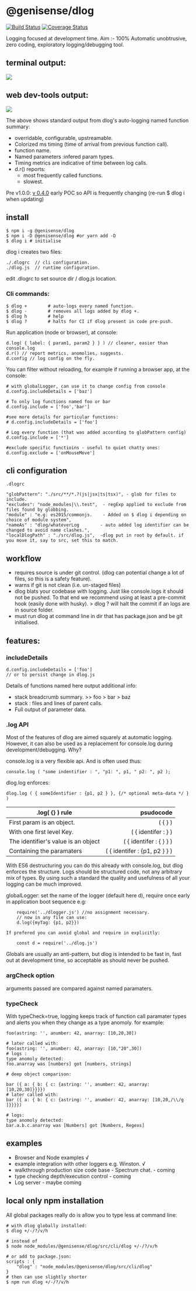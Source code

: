 # @genisense/dlog


[![Build Status](https://travis-ci.com/logworks/dlog.svg?branch=master)](https://travis-ci.com/logworks/dlog)
[![Coverage Status](https://coveralls.io/repos/github/logworks/dlog/badge.svg?branch=master)](https://coveralls.io/github/logworks/dlog?branch=master)

Logging focused at development time.
Aim :- 100% Automatic unobtrusive, zero coding, exploratory logging/debugging tool.

## terminal output:
<p align="left">
<img src="https://user-images.githubusercontent.com/60403446/75177991-170c8f80-572f-11ea-973c-ec00ed34e277.png">
</p>

## web dev-tools output:
<p align="left">
<img src="https://user-images.githubusercontent.com/60403446/75178083-4b804b80-572f-11ea-8e19-2c8f11a42385.png">
</p>


The above shows standard output from dlog's auto-logging named function summary: 

- overridable, configurable, upstreamable.
- Colorized ms timing (time of arrival from previous function call).
- function name.
- Named parameters :infered param types. 
- Timing metrics are indicative of time between log calls.
- d.r() reports:
  - most frequently called functions.
  - slowest.


Pre v1.0.0: [v 0.4.0](./RELEASES.md) early POC so API is frequently changing (re-run \$ dlog i when updating)

## install

    $ npm i -g @genisense/dlog
    $ npm i -D @genisense/dlog #or yarn add -D
    $ dlog i # initialise
 
dlog i creates two files:

    ./.dlogrc  // cli configuration.
    ./dlog.js  // runtime configuration.
  
edit .dlogrc to set source dir / dlog.js location.

### Cli commands:

    $ dlog +        # auto-logs every named function.
    $ dlog -        # removes all logs added by dlog +.
    $ dlog h        # help
    $ dlog ?        # halts for CI if dlog present in code pre-push.

Run application (node or browser), at console:

    d.log( { label: { param1, param2 } } ) // cleaner, easier than console.log
    d.r() // report metrics, anomolies, suggests.
    d.config // log config on the fly.


You can filter without reloading, for example if running a browser app, at the console:

    # with globalLogger, can use it to change config from console
    d.config.includeDetails = ['baz']

    # To only log functions named foo or bar
    d.config.include = ['foo','bar']

    #see more details for particular functions:
    # d.config.includeDetails = ['foo']

    # Log every function (that was added according to globPattern config)
    d.config.include = ['*']

    #exclude specific functioins - useful to quiet chatty ones:
    d.config.exclude = ['onMouseMove']

## cli configuration

    .dlogrc

    "globPattern": "./src/**/*.?(js|jsx|ts|tsx)", - glob for files to include.
    "excludes": "node_modules|\\.test",  - regExp applied to exclude from files found by globbing.
    "module" : "e.g: es2015/commonjs.    - Added on $ dlog i depending on choice of module system",
    "nameAs" : "dlog/whateverLog        - auto added log identifier can be changed to avoid name clashes.",
    "localDlogPath" : "./src/dlog.js",  -dlog put in root by default. if you move it, say to src, set this to match.
    


## workflow

- requires source is under git control. (dlog can potential change a lot of files, so this is a safety feature).
- warns if git is not clean (i.e. un-staged files)
- dlog blats your codebase with logging. Just like console.logs it should not be pushed. To that end we recommend using at least a pre-commit hook (easily done with husky). > dlog ? will halt the commit if an logs are in source folder.
- must run dlog at command line in dir that has package.json and be git initialised.


## features:

### includeDetails

    d.config.includeDetails = ['foo']
    // or to persist change in dlog.js
Details of functions named here output additional info:
 - stack breadcrumb summary. >> foo > bar > baz
 - stack : files and lines of parent calls.
 - Full output of parameter data.

### .log API

Most of the features of dlog are aimed squarely at automatic logging.
However, it can also be used as a replacement for console.log during development/debugging. Why?

console.log is a very flexible api. And is often used thus:

    console.log ( "some indentifier : ", "p1: ", p1, " p2: ", p2 );

dlog.log enforces:

    dlog.log ( { someIdentifier : {p1, p2 } }, {/* optional meta-data */ } )

| .log( {} ) rule                     |                     psudocode |
| ----------------------------------- | ----------------------------: |
| First param is an object.           |                       ( { } ) |
| With one first level Key.           |           ( { identifer : } ) |
| The identifier's value is an object |       ( { identifer : { } } ) |
| Containing the paramaters           | ( { identifer : {p1, p2 } } ) |

With ES6 destructuring you can do this already with console.log, but dlog enforces the structure.
Logs should be structured code, not any arbitrary mix of types. By using such a standard the quality and usefulness of all your logging can be much improved.

globalLogger: set the name of the logger (default here d), require once early in
application boot sequence e.g:

        require('../dlogger.js') //no assignment necessary.
        // now in any file can use:
        d.log({myTag: {p1, p2}})

    If prefered you can avoid global and require in explicitly:

        const d = require('../dlog.js')

Globals are usually an anti-pattern, but dlog is intended to be fast in, fast out at development time, so acceptable as should never be pushed.


### argCheck option

arguments passed are compared against named paramaters.

### typeCheck

With typeCheck=true, logging keeps track of function call paramater types and alerts you when they change as a type anomoly. for example:

    foo(astring: '', anumber: 42, anarray: [10,20,30])

    # later called with:
    foo(astring: '', anumber: 42, anarray: [10,"20",30])
    # logs :
    type anomoly detected:
    foo.anarray was [numbers] got [numbers, strings]

    # deep object comparison:

    bar ({ a: { b: { c: {astring: '', anumber: 42, anarray: [10,20,30]}}}})
    # later called with:
    bar ({ a: { b: { c: {astring: '', anumber: 42, anarray: [10,20,/\\/g ]}}}})

    # logs:
    type anomoly detected:
    bar.a.b.c.anarray was [Numbers] got [Numbers, Regexs]




## examples

- Browser and Node examples √
- example integration with other loggers e.g. Winston. √
- walkthrough production size code base - Spectrum chat. - coming
- type checking depth/execution control - coming
- Log server - maybe coming


## local only npm installation

All global packages really do is allow you to type less at command line:

    # with dlog globally installed:
    $ dlog +/-/?/v/h

    # instead of
    $ node node_modules/@genisense/dlog/src/cli/dlog +/-/?/v/h

    # or add to package.json:
    scripts : {
        "dlog" : "node_modules/@genisense/dlog/src/cli/dlog"
    }
    # then can use slightly shorter
    $ npm run dlog +/-/?/v/h
